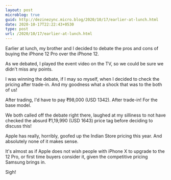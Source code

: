 ```yaml
---
layout: post
microblog: true
guid: http://dezinezync.micro.blog/2020/10/17/earlier-at-lunch.html
date: 2020-10-17T22:22:43+0530
type: post
url: /2020/10/17/earlier-at-lunch.html
---
```

Earlier at lunch, my brother and I decided to debate the pros and cons of buying the iPhone 12 Pro over the iPhone 12. 

As we debated, I played the event video on the TV, so we could be sure we didn't miss any points. 

I was winning the debate, if I may so myself, when I decided to check the pricing after trade-in. And my goodness what a shock that was to the both of us! 

After trading, I'd have to pay ₹98,000 (USD 1342). After trade-in! For the base model. 

We both called off the debate right there, laughed at my silliness to not have checked the absurd ₹1,19,990 (USD 1643) price tag before deciding to discuss this! 

Apple has really, horribly, goofed up the Indian Store pricing this year. And absolutely none of it makes sense. 

It's almost as if Apple does not wish people with iPhone X to upgrade to the 12 Pro, or first time buyers consider it, given the competitive pricing Samsung brings in. 

Sigh! 
